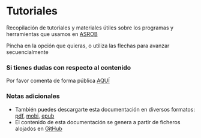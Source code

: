 # Tutoriales

Recopilación de tutoriales y materiales útiles sobre los programas y herramientas que usamos en [ASROB](http://asrob.uc3m.es)

Pincha en la opción que quieras, o utiliza las flechas para avanzar secuencialmente

### Si tienes dudas con respecto al contenido

Por favor comenta de forma pública [AQUÍ](https://github.com/asrob-uc3m/tutoriales/issues/new)

### Notas adicionales

* También puedes descargarte esta documentación en diversos formatos: [pdf](https://legacy.gitbook.com/download/pdf/book/asrob-uc3m/tutoriales), [mobi](https://legacy.gitbook.com/download/mobi/book/asrob-uc3m/tutoriales), [epub](https://legacy.gitbook.com/download/epub/book/asrob-uc3m/tutoriales)
* El contenido de esta documentación se genera a partir de ficheros alojados en [GitHub](https://github.com/asrob-uc3m/tutoriales)
